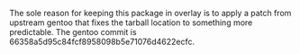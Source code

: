 The sole reason for keeping this package in overlay is to apply a
patch from upstream gentoo that fixes the tarball location to
something more predictable. The gentoo commit is
66358a5d95c84fcf8958098b5e71076d4622ecfc.
